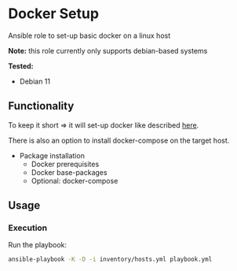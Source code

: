 # Docker Setup
Ansible role to set-up basic docker on a linux host

**Note:** this role currently only supports debian-based systems

**Tested:**
* Debian 11

## Functionality

To keep it short => it will set-up docker like described [here](https://docs.docker.com/engine/install/debian/).

There is also an option to install docker-compose on the target host.

* Package installation
  * Docker prerequisites
  * Docker base-packages
  * Optional: docker-compose

## Usage

### Execution

Run the playbook:
```bash
ansible-playbook -K -D -i inventory/hosts.yml playbook.yml
```
